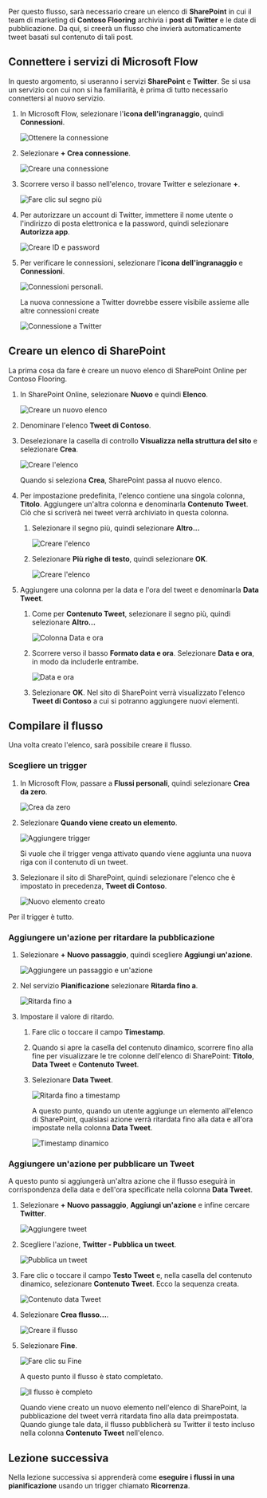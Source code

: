 Per questo flusso, sarà necessario creare un elenco di **SharePoint** in cui il team di marketing di **Contoso Flooring** archivia i **post di Twitter** e le date di pubblicazione. Da qui, si creerà un flusso che invierà automaticamente tweet basati sul contenuto di tali post. 

## <a name="connect-microsoft-flow-services"></a>Connettere i servizi di Microsoft Flow
In questo argomento, si useranno i servizi **SharePoint** e **Twitter**. Se si usa un servizio con cui non si ha familiarità, è prima di tutto necessario connettersi al nuovo servizio. 

1. In Microsoft Flow, selezionare l'**icona dell'ingranaggio**, quindi **Connessioni**.
   
    ![Ottenere la connessione](./media/learning-push-notifications/2-get-connection.png) 
2. Selezionare **+ Crea connessione**.
   
    ![Creare una connessione](./media/learning-push-notifications/3-create-connection.png) 
3. Scorrere verso il basso nell'elenco, trovare Twitter e selezionare **+**.
   
    ![Fare clic sul segno più](./media/learning-push-notifications/4-click-plus.png)
4. Per autorizzare un account di Twitter, immettere il nome utente o l'indirizzo di posta elettronica e la password, quindi selezionare **Autorizza app**.
   
    ![Creare ID e password](./media/learning-push-notifications/5-create-id-pswd.png)
5. Per verificare le connessioni, selezionare l'**icona dell'ingranaggio** e **Connessioni**.
   
    ![Connessioni personali.](./media/learning-push-notifications/6-my-connections.png)
   
    La nuova connessione a Twitter dovrebbe essere visibile assieme alle altre connessioni create 
   
    ![Connessione a Twitter](./media/learning-push-notifications/7-twitter-connection.png)

## <a name="build-a-sharepoint-list"></a>Creare un elenco di SharePoint
La prima cosa da fare è creare un nuovo elenco di SharePoint Online per Contoso Flooring. 

1. In SharePoint Online, selezionare **Nuovo** e quindi **Elenco**.
   
    ![Creare un nuovo elenco](./media/learning-push-notifications/1-new-list.png)
2. Denominare l'elenco **Tweet di Contoso**. 
3. Deselezionare la casella di controllo **Visualizza nella struttura del sito** e selezionare **Crea**.
   
    ![Creare l'elenco](./media/learning-push-notifications/2-name-create-list.png)
   
    Quando si seleziona **Crea**, SharePoint passa al nuovo elenco.
4. Per impostazione predefinita, l'elenco contiene una singola colonna, **Titolo**. Aggiungere un'altra colonna e denominarla **Contenuto Tweet**. Ciò che si scriverà nei tweet verrà archiviato in questa colonna. 
   
   1. Selezionare il segno più, quindi selezionare **Altro...**
      
       ![Creare l'elenco](./media/learning-push-notifications/3-add-more-column-types.png)
   2. Selezionare **Più righe di testo**, quindi selezionare **OK**.
      
       ![Creare l'elenco](./media/learning-push-notifications/4-add-column.png)
5. Aggiungere una colonna per la data e l'ora del tweet e denominarla **Data Tweet**.
   
   1. Come per **Contenuto Tweet**, selezionare il segno più, quindi selezionare **Altro...**
      
       ![Colonna Data e ora](./media/learning-push-notifications/5-date-time-col.png)
   2. Scorrere verso il basso **Formato data e ora**. Selezionare **Data e ora**, in modo da includerle entrambe.
      
       ![Data e ora](./media/learning-push-notifications/6-date-time-must-do.png)
   3. Selezionare **OK**. Nel sito di SharePoint verrà visualizzato l'elenco **Tweet di Contoso** a cui si potranno aggiungere nuovi elementi.

## <a name="build-the-flow"></a>Compilare il flusso
Una volta creato l'elenco, sarà possibile creare il flusso.

### <a name="choose-a-trigger"></a>Scegliere un trigger
1. In Microsoft Flow, passare a **Flussi personali**, quindi selezionare **Crea da zero**.
   
    ![Crea da zero](./media/learning-push-notifications/8-create-from-blank.png)
2. Selezionare **Quando viene creato un elemento**.
   
    ![Aggiungere trigger](./media/learning-push-notifications/9-add-trigger.png)
   
    Si vuole che il trigger venga attivato quando viene aggiunta una nuova riga con il contenuto di un tweet.
3. Selezionare il sito di SharePoint, quindi selezionare l'elenco che è impostato in precedenza, **Tweet di Contoso**.
   
    ![Nuovo elemento creato](./media/learning-push-notifications/11-set-trigger.png)

Per il trigger è tutto.

### <a name="add-an-action-to-delay-posting"></a>Aggiungere un'azione per ritardare la pubblicazione
1. Selezionare **+ Nuovo passaggio**, quindi scegliere **Aggiungi un'azione**. 
   
    ![Aggiungere un passaggio e un'azione](./media/learning-push-notifications/12-add-step-and-action.png)
2. Nel servizio **Pianificazione** selezionare **Ritarda fino a**. 
   
    ![Ritarda fino a](./media/learning-push-notifications/13-delay-until-schedule.png)  
3. Impostare il valore di ritardo.
   
   1. Fare clic o toccare il campo **Timestamp**. 
   2. Quando si apre la casella del contenuto dinamico, scorrere fino alla fine per visualizzare le tre colonne dell'elenco di SharePoint: **Titolo**, **Data Tweet** e **Contenuto Tweet**.
   3. Selezionare **Data Tweet**. 
      
       ![Ritarda fino a timestamp](./media/learning-push-notifications/14-delay-until-timestamp.png)
      
       A questo punto, quando un utente aggiunge un elemento all'elenco di SharePoint, qualsiasi azione verrà ritardata fino alla data e all'ora impostate nella colonna **Data Tweet**.
      
       ![Timestamp dinamico](./media/learning-push-notifications/15-dynamic-timestamp.png)

### <a name="add-an-action-to-post-a-tweet"></a>Aggiungere un'azione per pubblicare un Tweet
A questo punto si aggiungerà un'altra azione che il flusso eseguirà in corrispondenza della data e dell'ora specificate nella colonna **Data Tweet**.

1. Selezionare **+ Nuovo passaggio**, **Aggiungi un'azione** e infine cercare **Twitter**.
   
    ![Aggiungere tweet](./media/learning-push-notifications/16-add-tweet.png) 
2. Scegliere l'azione, **Twitter - Pubblica un tweet**.
   
    ![Pubblica un tweet](./media/learning-push-notifications/17-post-tweet.png) 
3. Fare clic o toccare il campo **Testo Tweet** e, nella casella del contenuto dinamico, selezionare **Contenuto Tweet**. Ecco la sequenza creata. 
   
    ![Contenuto data Tweet](./media/learning-push-notifications/18-tweet-date-content.png)
4. Selezionare **Crea flusso...**.
   
    ![Creare il flusso](./media/learning-push-notifications/19-tiny-create.png) 
5. Selezionare **Fine**.
   
    ![Fare clic su Fine](./media/learning-push-notifications/19-click-done.png)
   
    A questo punto il flusso è stato completato.
   
    ![Il flusso è completo](./media/learning-push-notifications/20-flow-is-done.png)
   
    Quando viene creato un nuovo elemento nell'elenco di SharePoint, la pubblicazione del tweet verrà ritardata fino alla data preimpostata. Quando giunge tale data, il flusso pubblicherà su Twitter il testo incluso nella colonna **Contenuto Tweet** nell'elenco.

## <a name="next-lesson"></a>Lezione successiva
Nella lezione successiva si apprenderà come **eseguire i flussi in una pianificazione** usando un trigger chiamato **Ricorrenza**.

